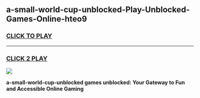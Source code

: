 
## a-small-world-cup-unblocked-Play-Unblocked-Games-Online-hteo9
<h3>
<a href="https://premium76.site?title=a-small-world-cup-unblocked&ref=25A">CLICK TO PLAY</a></h3>
<hr>

<h3>
<a href="https://premium76.site?title=a-small-world-cup-unblocked&ref=25A">CLICK 2 PLAY</a>
  
</h3>

<a href="https://premium76.site?title=a-small-world-cup-unblocked&ref=25A"><img src="https://clearcache.store/games.png"></a>


**a-small-world-cup-unblocked games unblocked: Your Gateway to Fun and Accessible Online Gaming**
